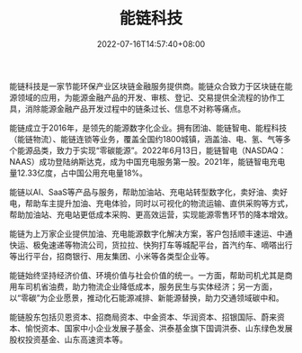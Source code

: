 ﻿---
weight: 
title: "能链科技"
description: "能链科技是一家节能环保产业区块链金融服务提供商。能链众合致力于区块链在能源领域的应用，为能源金融产品的开发、审核、登记、交易提供全流程的协作工具，消除能源金融产品开发过程中的链条过长、信息不对称等痛点。"
date: 2022-07-16T14:57:40+08:00
lastmod: 2022-07-16T14:57:40+08:00
draft: false
authors: ["Simon"]
featuredImage: "nengyuanqukuailianshiyanshi.png"
link: "https://www.newlink.com/"
tags: ["研究机构","能链科技"]
categories: ["navigation"]
navigation: ["研究机构"]
lightgallery: true
toc: true
pinned: false
recommend: false
recommend1: false
---
能链科技是一家节能环保产业区块链金融服务提供商。能链众合致力于区块链在能源领域的应用，为能源金融产品的开发、审核、登记、交易提供全流程的协作工具，消除能源金融产品开发过程中的链条过长、信息不对称等痛点。

能链成立于2016年，是领先的能源数字化企业。拥有团油、能链智电、能程科技（能链物流）、能链连锁等业务，覆盖全国约1800城镇，涵盖油、电、氢、气等多个能源品类，致力于实现“零碳能源”。2022年6月13日，能链智电（NASDAQ：NAAS）成功登陆纳斯达克，成为中国充电服务第一股。2021年，能链智电充电量12.33亿度，占中国公用充电量18%。

能链以AI、SaaS等产品与服务，帮助加油站、充电站转型数字化，卖好油、卖好电，帮助车主提升加油、充电体验，同时以可视化的物流运输、直供采购等方式，帮助加油站、充电站更低成本采购、更高效运营，实现能源零售环节的降本增效。

能链为上万家企业提供加油、充电能源数字化解决方案，客户包括顺丰速运、中通快运、极兔速递等物流公司，货拉拉、快狗打车等城配平台，首汽约车、嘀嗒出行等出行平台，招商银行、用友集团、小米等各类型企业等。

能链始终坚持经济价值、环境价值与社会价值的统一。一方面，帮助司机尤其是商用车司机省油费，助力物流企业降低成本，服务民生与实体经济；另一方面，以“零碳”为企业愿景，推动化石能源减排、新能源替换，助力交通领域碳中和。

能链股东包括贝恩资本、招商局资本、中金资本、华润资本、招银国际、蔚来资本、愉悦资本、国家中小企业发展子基金、洪泰基金旗下国调洪泰、山东绿色发展股权投资基金、山东高速资本等。
